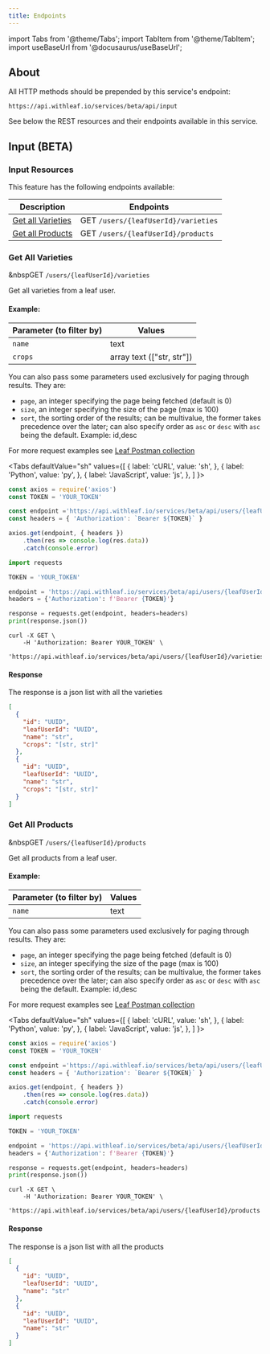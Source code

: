 ```yaml
---
title: Endpoints
---
```


import Tabs from '@theme/Tabs';
import TabItem from '@theme/TabItem';
import useBaseUrl from '@docusaurus/useBaseUrl';

<!-- the following links are referenced throughout this document -->
[1]: https://github.com/Leaf-Agriculture/Leaf-quickstart-Postman-collection
[2]: #get-all-varieties
[3]: #get-all-products


## About
All HTTP methods should be prepended by this service's endpoint:

```
https://api.withleaf.io/services/beta/api/input
```

See below the REST resources and their endpoints available in this service.

## Input (BETA)

### Input Resources

This feature has the following endpoints available:

Description | Endpoints
--- | ---
[Get all Varieties][1] | <span class="badge badge--success">GET</span> `/users/{leafUserId}/varieties`
[Get all Products][2] | <span class="badge badge--success">GET</span> `/users/{leafUserId}/products`


### Get All Varieties

&nbsp<span class="badge badge--success">GET</span> `/users/{leafUserId}/varieties`

Get all varieties from a leaf user.

#### Example:
| Parameter (to filter by) | Values
| - | - |
| `name` | text |
| `crops` |  array text (["str, str"])|

You can also pass some parameters used exclusively for paging through results.
They are:

- `page`, an integer specifying the page being fetched (default is 0)
- `size`, an integer specifying the size of the page (max is 100)
- `sort`, the sorting order of the results; can be multivalue, the former takes precedence over the later; can also specify order as `asc` or `desc` with `asc` being the default. Example: id,desc

For more request examples see [Leaf Postman collection](https://github.com/Leaf-Agriculture/Leaf-quickstart-Postman-collection)

<Tabs
defaultValue="sh"
values={[
{ label: 'cURL', value: 'sh', },
{ label: 'Python', value: 'py', },
{ label: 'JavaScript', value: 'js', },
]
}>
<TabItem value="js">

  ```js
  const axios = require('axios')
  const TOKEN = 'YOUR_TOKEN'

  const endpoint ='https://api.withleaf.io/services/beta/api/users/{leafUserId}/varieties'
  const headers = { 'Authorization': `Bearer ${TOKEN}` }

  axios.get(endpoint, { headers })
      .then(res => console.log(res.data))
      .catch(console.error)
  ```

  </TabItem>
  <TabItem value="py">

  ```python
  import requests

  TOKEN = 'YOUR_TOKEN'

  endpoint = 'https://api.withleaf.io/services/beta/api/users/{leafUserId}/varieties'
  headers = {'Authorization': f'Bearer {TOKEN}'}

  response = requests.get(endpoint, headers=headers)
  print(response.json())
  ```

  </TabItem>
  <TabItem value="sh">

  ```shell
  curl -X GET \
      -H 'Authorization: Bearer YOUR_TOKEN' \
      'https://api.withleaf.io/services/beta/api/users/{leafUserId}/varieties'
  ```

  </TabItem>
</Tabs>

#### Response

The response is a json list with all the varieties

```json
[
  {
    "id": "UUID",
    "leafUserId": "UUID",
    "name": "str",
    "crops": "[str, str]"
  },
  {
    "id": "UUID",
    "leafUserId": "UUID",
    "name": "str",
    "crops": "[str, str]"
  }
]
```

### Get All Products
&nbsp<span class="badge badge--success">GET</span> `/users/{leafUserId}/products`

Get all products from a leaf user.

#### Example:
| Parameter (to filter by) | Values
| - | - |
| `name` | text |
You can also pass some parameters used exclusively for paging through results.
They are:

- `page`, an integer specifying the page being fetched (default is 0)
- `size`, an integer specifying the size of the page (max is 100)
- `sort`, the sorting order of the results; can be multivalue, the former takes precedence over the later; can also specify order as `asc` or `desc` with `asc` being the default. Example: id,desc

For more request examples see [Leaf Postman collection](https://github.com/Leaf-Agriculture/Leaf-quickstart-Postman-collection)

<Tabs
defaultValue="sh"
values={[
{ label: 'cURL', value: 'sh', },
{ label: 'Python', value: 'py', },
{ label: 'JavaScript', value: 'js', },
]
}>
<TabItem value="js">

  ```js
  const axios = require('axios')
  const TOKEN = 'YOUR_TOKEN'

  const endpoint ='https://api.withleaf.io/services/beta/api/users/{leafUserId}/products'
  const headers = { 'Authorization': `Bearer ${TOKEN}` }

  axios.get(endpoint, { headers })
      .then(res => console.log(res.data))
      .catch(console.error)
  ```

  </TabItem>
  <TabItem value="py">

  ```python
  import requests

  TOKEN = 'YOUR_TOKEN'

  endpoint = 'https://api.withleaf.io/services/beta/api/users/{leafUserId}/products'
  headers = {'Authorization': f'Bearer {TOKEN}'}

  response = requests.get(endpoint, headers=headers)
  print(response.json())
  ```

  </TabItem>
  <TabItem value="sh">

  ```shell
  curl -X GET \
      -H 'Authorization: Bearer YOUR_TOKEN' \
      'https://api.withleaf.io/services/beta/api/users/{leafUserId}/products'
  ```

  </TabItem>
</Tabs>

#### Response

The response is a json list with all the products

```json
[
  {
    "id": "UUID",
    "leafUserId": "UUID",
    "name": "str"
  },
  {
    "id": "UUID",
    "leafUserId": "UUID",
    "name": "str"
  }
]
```
[contact]: mailto:help@withleaf.io
